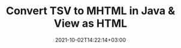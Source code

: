 ---
############################# Static ############################
layout: "autogen"
date: 2021-10-02T14:22:14+03:00
draft: false
path: "total/java/conversion/tsv-to-mhtml/"

############################# Head ############################
head_title: "Convert TSV to MHTML in Java - Sample Java Code"
head_description: "Java document conversion library to convert TSV to MHTML and 100+ other file formats in Java & J2SE applications. View the Converted MHTML document as HTML viewer."

############################# Header ############################
title: "Convert TSV to MHTML in Java & View as HTML"
description: "Programmatically convert TSV to MHTML in Java & J2SE platforms using flexible document manipulation options to customize the resultant document. Convert the complete document or some specific pages based on page numbers or selective page ranges using Java document conversion library."

############################# SubMenu ############################
submenu:
    enable: false

############################# Content ############################
content:
    enable: true
    block:
    - title_left: "TSV to MHTML Conversion in Java"
      content_left: |
          Perform TSV to MHTML file conversion in three simple steps using Java. View the converted document as HTML without any external software dependency.

          -   Create a new instance of **Converter** class and load the TSV file
          -   Set **ConvertOptions** for the MHTML document type
          -   Call **Convert** method of **Converter** class instance for conversion to MHTML
          -   Set options for HTML viewer
          -   Create **Viewer** object to view converted MHTML as HTML
          
      title_right: "Convert Remotely Located Documents"
      content_right: |
          You require `GroupDocs.Conversion` & `GroupDocs.Viewer` namespaces to convert between a wide range of popular document types such as PDF, Microsoft Word, Excel, PowerPoint, Project, Outlook, HTML, diagrams and image file formats. Explore other [Java APIs for Office documents](https://products.conholdate.com/total/java/) as offered by Conholdate.Total.
          
          Get the respective assembly files from the [downloads](https://downloads.conholdate.com/total/java) or fetch the whole package from [Maven](https://repository.conholdate.com/webapp/#/artifacts/browse/tree/General/repo) to add 'Conholdate.Total` directly in your workspace.
          
      code: |
          ```cs {linenos=false}
          // Convert TSV to MHTML using GroupDocs.Conversion API
          // Load the source TSV file to be converted
          Converter converter = new Converter("input.tsv");

          // Get the convert options ready for the target MHTML format
          ConvertOptions convertOptions = new FileType().fromExtension("mhtml").getConvertOptions();

          // Convert to MHTML format
          converter.convert("output.mhtml", convertOptions);

          // Create Viewer object to view the converted MHTML as HTML
          try (Viewer viewer = new Viewer("output.mhtml"))
          {
              // Set options for HTML viewer
              HtmlViewOptions viewOptions = HtmlViewOptions.forEmbeddedResources("output{0}.html");

              // View converted MHTML as HTML
              viewer.view(viewOptions);
          }
          ```
    - title_left: "Convert Password Protected TSV to MHTML"
      content_left: |
          Accurately load and convert documents that are protected with a password within your Java based applications. The file format conversion API also supports rendering remote documents from different sources including S3, Blob, FTP, Stream, URL or a local disk.

          -   Create new instance of **Converter** class and pass source document path
          -   Instantiate the proper **ConvertOptions** class e.g. (**PdfConvertOptions**, **WordProcessingConvertOptions**, **SpreadsheetConvertOptions** etc.)
          -   Call **convert** method of **Converter** class instance and pass filename for the converted document
        
      title_right: "Source Document Information Extraction"
      content_right: |
          The documents information extraction feature not only allows getting the basic information about the source document file but it also supports extracting some valuable file-format specific information such as project start and end dates of a Microsoft Project file, any printing restrictions on a PDF document, list of folders enclosed in an Outlook data file etc. 

          Convert popular document file formats on different operating systems such as Windows, Linux or macOS while using development environments such as NetBeans, IntelliJ IDEA and Eclipse.
          
      code: |
          ```cs {linenos=false}
          // Load and convert password protected documents
          WordProcessingLoadOptions loadOptions = new WordProcessingLoadOptions();
          loadOptions.setPassword("12345");

          // Create an instance of Converter class and pass source document path and the load options delegate as a constructor parameters
          Converter converter = new Converter("input.tsv", loadOptions);

          // Instantiate PdfConvertOptions class
          PdfConvertOptions options = new PdfConvertOptions();

          // Call convert method of Converter class instance and pass filename for the converted document and the instance of ConvertOptions from the previous step
          converter.convert("output.mhtml, options);
          ```
############################# About Formats ############################
about_formats:
    enable: false
############################# More Formats ############################
more_formats:
    enable: true
    auto: false
    other_out_formats: PDF DOCX DOT DOTX DOTM TXT RTF HTML MHTML XLS XLSX XLSM XLT XLTX XLTM DIF PPT PPTX PPS PPSX POT POTX POTM ODT OTT EMZ WMZ SVGZ TEX DCM WMF BMP PNG GIF JPEG TIFF
############################# Back to top ###############################
back_to_top:
  enable: true
---